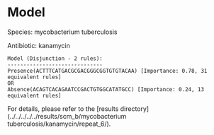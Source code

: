 
# Model

Species: mycobacterium tuberculosis

Antibiotic: kanamycin

```
Model (Disjunction - 2 rules):
------------------------------
Presence(ACTTTCATGACGCGACGGGCGGTGTGTACAA) [Importance: 0.78, 31 equivalent rules]
OR
Absence(ACAGTCACAGAATCCGACTGTGGCATATGCC) [Importance: 0.24, 13 equivalent rules]

```

For details, please refer to the [results directory](../../../../../results/scm_b/mycobacterium tuberculosis/kanamycin/repeat_6/).

